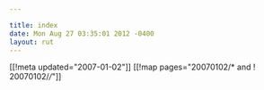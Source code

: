 ```yaml
---

title: index
date: Mon Aug 27 03:35:01 2012 -0400
layout: rut
---
```


[[!meta updated="2007-01-02"]]
[[!map pages="20070102/* and ! 20070102/*/*"]]
